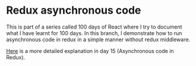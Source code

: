 # Redux asynchronous code

This is part of a series called 100 days of React where I try to document what I have learnt for 100 days. In this branch, I demonstrate how to run asynchronous code in redux in a simple manner without redux middleware.

[Here](https://dev.to/sianwa11/day-11-20-h4j) is a more detailed explanation in day 15 (Asynchronous code in Redux).
